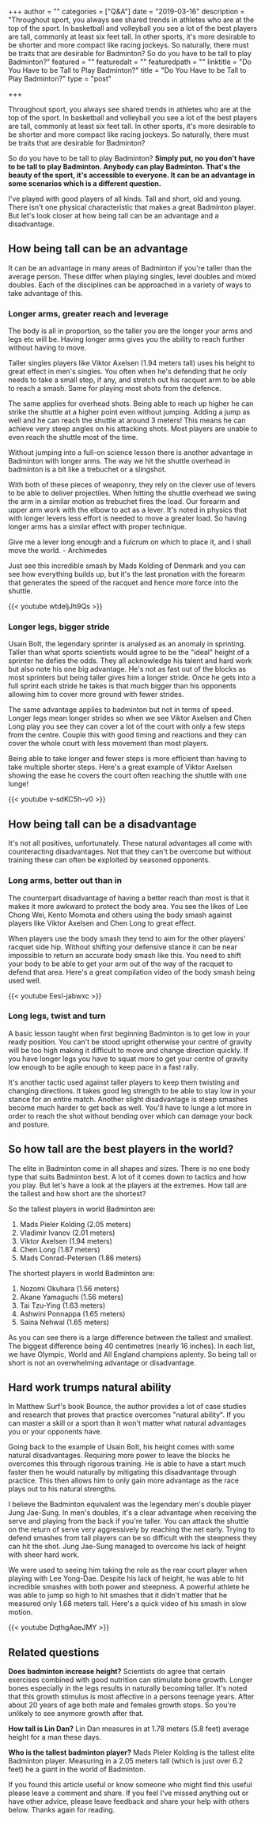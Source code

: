 +++
author = ""
categories = ["Q&A"]
date = "2019-03-16"
description = "Throughout sport, you always see shared trends in athletes who are at the top of the sport. In basketball and volleyball you see a lot of the best players are tall, commonly at least six feet tall. In other sports, it's more desirable to be shorter and more compact like racing jockeys. So naturally, there must be traits that are desirable for Badminton? So do you have to be tall to play Badminton?"
featured = ""
featuredalt = ""
featuredpath = ""
linktitle = "Do You Have to be Tall to Play Badminton?"
title = "Do You Have to be Tall to Play Badminton?"
type = "post"

+++

Throughout sport, you always see shared trends in athletes who are at the top of the sport. In basketball and volleyball you see a lot of the best players are tall, commonly at least six feet tall. In other sports, it's more desirable to be shorter and more compact like racing jockeys. So naturally, there must be traits that are desirable for Badminton?

So do you have to be tall to play Badminton? **Simply put, no you don't have to be tall to play Badminton. Anybody can play Badminton. That's the beauty of the sport, it's accessible to everyone. It can be an advantage in some scenarios which is a different question.**

I've played with good players of all kinds. Tall and short, old and young. There isn't one physical characteristic that makes a great Badminton player. But let's look closer at how being tall can be an advantage and a disadvantage.

## How being tall can be an advantage

It can be an advantage in many areas of Badminton if you're taller than the average person. These differ when playing singles, level doubles and mixed doubles. Each of the disciplines can be approached in a variety of ways to take advantage of this.

### Longer arms, greater reach and leverage

The body is all in proportion, so the taller you are the longer your arms and legs etc will be. Having longer arms gives you the ability to reach further without having to move.

Taller singles players like Viktor Axelsen (1.94 meters tall) uses his height to great effect in men's singles. You often when he's defending that he only needs to take a small step, if any, and stretch out his racquet arm to be able to reach a smash. Same for playing most shots from the defence.

The same applies for overhead shots. Being able to reach up higher he can strike the shuttle at a higher point even without jumping. Adding a jump as well and he can reach the shuttle at around 3 meters! This means he can achieve very steep angles on his attacking shots. Most players are unable to even reach the shuttle most of the time.

Without jumping into a full-on science lesson there is another advantage in Badminton with longer arms. The way we hit the shuttle overhead in badminton is a bit like a trebuchet or a slingshot.

With both of these pieces of weaponry, they rely on the clever use of levers to be able to deliver projectiles. When hitting the shuttle overhead we swing the arm in a similar motion as trebuchet fires the load. Our forearm and upper arm work with the elbow to act as a lever. It's noted in physics that with longer levers less effort is needed to move a greater load. So having longer arms has a similar effect with proper technique.

Give me a lever long enough and a fulcrum on which to place it, and I shall move the world. - Archimedes

Just see this incredible smash by Mads Kolding of Denmark and you can see how everything builds up, but it's the last pronation with the forearm that generates the speed of the racquet and hence more force into the shuttle.

{{< youtube wtdeljJh9Qs >}}

### Longer legs, bigger stride

Usain Bolt, the legendary sprinter is analysed as an anomaly in sprinting. Taller than what sports scientists would agree to be the "ideal" height of a sprinter he defies the odds. They all acknowledge his talent and hard work but also note his one big advantage. He's not as fast out of the blocks as most sprinters but being taller gives him a longer stride. Once he gets into a full sprint each stride he takes is that much bigger than his opponents allowing him to cover more ground with fewer strides.

The same advantage applies to badminton but not in terms of speed. Longer legs mean longer strides so when we see Viktor Axelsen and Chen Long play you see they can cover a lot of the court with only a few steps from the centre. Couple this with good timing and reactions and they can cover the whole court with less movement than most players.

Being able to take longer and fewer steps is more efficient than having to take multiple shorter steps. Here's a great example of Viktor Axelsen showing the ease he covers the court often reaching the shuttle with one lunge!

{{< youtube v-sdKC5h-v0 >}}

## How being tall can be a disadvantage

It's not all positives, unfortunately. These natural advantages all come with counteracting disadvantages. Not that they can't be overcome but without training these can often be exploited by seasoned opponents.

### Long arms, better out than in

The counterpart disadvantage of having a better reach than most is that it makes it more awkward to protect the body area. You see the likes of Lee Chong Wei, Kento Momota and others using the body smash against players like Viktor Axelsen and Chen Long to great effect.

When players use the body smash they tend to aim for the other players' racquet side hip. Without shifting your defensive stance it can be near impossible to return an accurate body smash like this. You need to shift your body to be able to get your arm out of the way of the racquet to defend that area. Here's a great compilation video of the body smash being used well.

{{< youtube EesI-jabwxc >}}

### Long legs, twist and turn

A basic lesson taught when first beginning Badminton is to get low in your ready position. You can't be stood upright otherwise your centre of gravity will be too high making it difficult to move and change direction quickly. If you have longer legs you have to squat more to get your centre of gravity low enough to be agile enough to keep pace in a fast rally.

It's another tactic used against taller players to keep them twisting and changing directions. It takes good leg strength to be able to stay low in your stance for an entire match. Another slight disadvantage is steep smashes become much harder to get back as well. You'll have to lunge a lot more in order to reach the shot without bending over which can damage your back and posture.

## So how tall are the best players in the world?

The elite in Badminton come in all shapes and sizes. There is no one body type that suits Badminton best. A lot of it comes down to tactics and how you play. But let's have a look at the players at the extremes. How tall are the tallest and how short are the shortest?

So the tallest players in world Badminton are:

1. Mads Pieler Kolding (2.05 meters)
2. Vladimir Ivanov (2.01 meters)
3. Viktor Axelsen (1.94 meters)
4. Chen Long (1.87 meters)
5. Mads Conrad-Petersen (1.86 meters)

The shortest players in world Badminton are:

1. Nozomi Okuhara (1.56 meters)
2. Akane Yamaguchi (1.56 meters)
3. Tai Tzu-Ying (1.63 meters)
4. Ashwini Ponnappa (1.65 meters)
5. Saina Nehwal (1.65 meters)

As you can see there is a large difference between the tallest and smallest. The biggest difference being 40 centimetres (nearly 16 inches). In each list, we have Olympic, World and All England champions aplenty. So being tall or short is not an overwhelming advantage or disadvantage.

## Hard work trumps natural ability

In Matthew Surf's book Bounce, the author provides a lot of case studies and research that proves that practice overcomes "natural ability". If you can master a skill or a sport than it won't matter what natural advantages you or your opponents have.

Going back to the example of Usain Bolt, his height comes with some natural disadvantages. Requiring more power to leave the blocks he overcomes this through rigorous training. He is able to have a start much faster then he would naturally by mitigating this disadvantage through practice. This then allows him to only gain more advantage as the race plays out to his natural strengths.

I believe the Badminton equivalent was the legendary men's double player Jung Jae-Sung. In men's doubles, it's a clear advantage when receiving the serve and playing from the back if you're taller. You can attack the shuttle on the return of serve very aggressively by reaching the net early. Trying to defend smashes from tall players can be so difficult with the steepness they can hit the shot. Jung Jae-Sung managed to overcome his lack of height with sheer hard work.

We were used to seeing him taking the role as the rear court player when playing with Lee Yong-Dae. Despite his lack of height, he was able to hit incredible smashes with both power and steepness. A powerful athlete he was able to jump so high to hit smashes that it didn't matter that he measured only 1.68 meters tall. Here's a quick video of his smash in slow motion.

{{< youtube DqthgAaeJMY >}}

## Related questions

**Does badminton increase height?** Scientists do agree that certain exercises combined with good nutrition can stimulate bone growth. Longer bones especially in the legs results in naturally becoming taller. It's noted that this growth stimulus is most affective in a persons teenage years. After about 20 years of age both male and females growth stops. So you're unlikely to see anymore growth after that.

**How tall is Lin Dan?** Lin Dan measures in at 1.78 meters (5.8 feet) average height for a man these days.

**Who is the tallest badminton player?** Mads Pieler Kolding is the tallest elite Badminton player. Measuring in a 2.05 meters tall (which is just over 6.2 feet) he a giant in the world of Badminton.

If you found this article useful or know someone who might find this useful please leave a comment and share. If you feel I've missed anything out or have other advice, please leave feedback and share your help with others below. Thanks again for reading.

